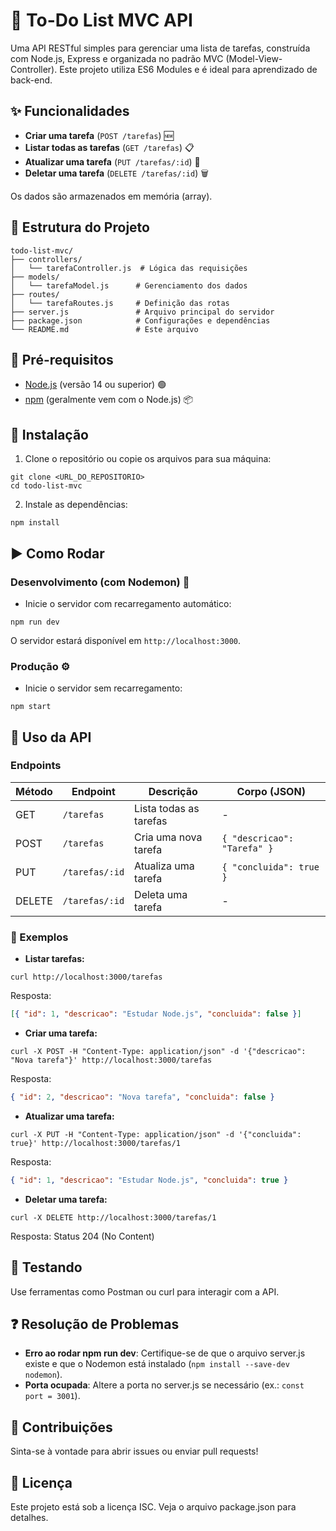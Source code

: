 # 📝 To-Do List MVC API

Uma API RESTful simples para gerenciar uma lista de tarefas, construída com Node.js, Express e organizada no padrão MVC (Model-View-Controller). Este projeto utiliza ES6 Modules e é ideal para aprendizado de back-end.

## ✨ Funcionalidades
- **Criar uma tarefa** (`POST /tarefas`) 🆕
- **Listar todas as tarefas** (`GET /tarefas`) 📋
- **Atualizar uma tarefa** (`PUT /tarefas/:id`) 🔄
- **Deletar uma tarefa** (`DELETE /tarefas/:id`) 🗑️

Os dados são armazenados em memória (array).

## 📂 Estrutura do Projeto
```
todo-list-mvc/
├── controllers/
│   └── tarefaController.js  # Lógica das requisições
├── models/
│   └── tarefaModel.js      # Gerenciamento dos dados
├── routes/
│   └── tarefaRoutes.js     # Definição das rotas
├── server.js               # Arquivo principal do servidor
├── package.json            # Configurações e dependências
└── README.md               # Este arquivo
```

## 🔧 Pré-requisitos
- [Node.js](https://nodejs.org/) (versão 14 ou superior) 🟢
- [npm](https://www.npmjs.com/) (geralmente vem com o Node.js) 📦

## 🚀 Instalação
1. Clone o repositório ou copie os arquivos para sua máquina:
```
git clone <URL_DO_REPOSITORIO>
cd todo-list-mvc
```

2. Instale as dependências:
```
npm install
```

## ▶️ Como Rodar
### Desenvolvimento (com Nodemon) 🔄
- Inicie o servidor com recarregamento automático:
```
npm run dev
```
O servidor estará disponível em `http://localhost:3000`.

### Produção ⚙️
- Inicie o servidor sem recarregamento:
```
npm start
```

## 🔌 Uso da API
### Endpoints
| Método | Endpoint          | Descrição                  | Corpo (JSON)            |
|--------|-------------------|----------------------------|-------------------------|
| GET    | `/tarefas`        | Lista todas as tarefas     | -                       |
| POST   | `/tarefas`        | Cria uma nova tarefa       | `{ "descricao": "Tarefa" }` |
| PUT    | `/tarefas/:id`    | Atualiza uma tarefa        | `{ "concluida": true }` |
| DELETE | `/tarefas/:id`    | Deleta uma tarefa          | -                       |

### 📝 Exemplos
- **Listar tarefas:**
```
curl http://localhost:3000/tarefas
```

Resposta:
```json
[{ "id": 1, "descricao": "Estudar Node.js", "concluida": false }]
```

- **Criar uma tarefa:**
```
curl -X POST -H "Content-Type: application/json" -d '{"descricao": "Nova tarefa"}' http://localhost:3000/tarefas
```

Resposta:
```json
{ "id": 2, "descricao": "Nova tarefa", "concluida": false }
```

- **Atualizar uma tarefa:**
```
curl -X PUT -H "Content-Type: application/json" -d '{"concluida": true}' http://localhost:3000/tarefas/1
```

Resposta:
```json
{ "id": 1, "descricao": "Estudar Node.js", "concluida": true }
```

- **Deletar uma tarefa:**
```
curl -X DELETE http://localhost:3000/tarefas/1
```

Resposta: Status 204 (No Content)

## 🧪 Testando
Use ferramentas como Postman ou curl para interagir com a API.

## ❓ Resolução de Problemas
- **Erro ao rodar npm run dev**: Certifique-se de que o arquivo server.js existe e que o Nodemon está instalado (`npm install --save-dev nodemon`).
- **Porta ocupada**: Altere a porta no server.js se necessário (ex.: `const port = 3001`).

## 🤝 Contribuições
Sinta-se à vontade para abrir issues ou enviar pull requests!

## 📄 Licença
Este projeto está sob a licença ISC. Veja o arquivo package.json para detalhes.
